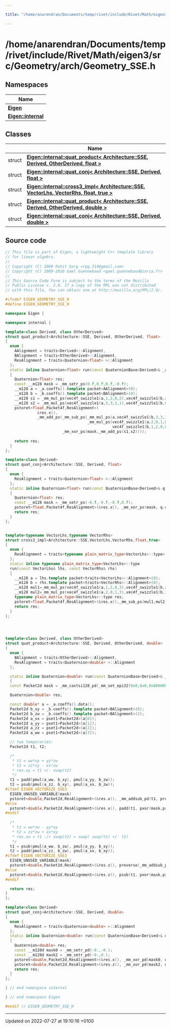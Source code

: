 ```yaml
---

title: "/home/anarendran/Documents/temp/rivet/include/Rivet/Math/eigen3/src/Geometry/arch/Geometry_SSE.h"

---
```


# /home/anarendran/Documents/temp/rivet/include/Rivet/Math/eigen3/src/Geometry/arch/Geometry_SSE.h



## Namespaces

| Name           |
| -------------- |
| **[Eigen](http://example.org/namespaces/namespaceeigen/)**  |
| **[Eigen::internal](http://example.org/namespaces/namespaceeigen_1_1internal/)**  |

## Classes

|                | Name           |
| -------------- | -------------- |
| struct | **[Eigen::internal::quat_product< Architecture::SSE, Derived, OtherDerived, float >](http://example.org/classes/structeigen_1_1internal_1_1quat__product_3_01architecture_1_1sse_00_01derived_00_01otherderived_00_01float_01_4/)**  |
| struct | **[Eigen::internal::quat_conj< Architecture::SSE, Derived, float >](http://example.org/classes/structeigen_1_1internal_1_1quat__conj_3_01architecture_1_1sse_00_01derived_00_01float_01_4/)**  |
| struct | **[Eigen::internal::cross3_impl< Architecture::SSE, VectorLhs, VectorRhs, float, true >](http://example.org/classes/structeigen_1_1internal_1_1cross3__impl_3_01architecture_1_1sse_00_01vectorlhs_00_01vectorrhs_00_01float_00_01true_01_4/)**  |
| struct | **[Eigen::internal::quat_product< Architecture::SSE, Derived, OtherDerived, double >](http://example.org/classes/structeigen_1_1internal_1_1quat__product_3_01architecture_1_1sse_00_01derived_00_01otherderived_00_01double_01_4/)**  |
| struct | **[Eigen::internal::quat_conj< Architecture::SSE, Derived, double >](http://example.org/classes/structeigen_1_1internal_1_1quat__conj_3_01architecture_1_1sse_00_01derived_00_01double_01_4/)**  |




## Source code

```cpp
// This file is part of Eigen, a lightweight C++ template library
// for linear algebra.
//
// Copyright (C) 2009 Rohit Garg <rpg.314@gmail.com>
// Copyright (C) 2009-2010 Gael Guennebaud <gael.guennebaud@inria.fr>
//
// This Source Code Form is subject to the terms of the Mozilla
// Public License v. 2.0. If a copy of the MPL was not distributed
// with this file, You can obtain one at http://mozilla.org/MPL/2.0/.

#ifndef EIGEN_GEOMETRY_SSE_H
#define EIGEN_GEOMETRY_SSE_H

namespace Eigen { 

namespace internal {

template<class Derived, class OtherDerived>
struct quat_product<Architecture::SSE, Derived, OtherDerived, float>
{
  enum {
    AAlignment = traits<Derived>::Alignment,
    BAlignment = traits<OtherDerived>::Alignment,
    ResAlignment = traits<Quaternion<float> >::Alignment
  };
  static inline Quaternion<float> run(const QuaternionBase<Derived>& _a, const QuaternionBase<OtherDerived>& _b)
  {
    Quaternion<float> res;
    const __m128 mask = _mm_setr_ps(0.f,0.f,0.f,-0.f);
    __m128 a = _a.coeffs().template packet<AAlignment>(0);
    __m128 b = _b.coeffs().template packet<BAlignment>(0);
    __m128 s1 = _mm_mul_ps(vec4f_swizzle1(a,1,2,0,2),vec4f_swizzle1(b,2,0,1,2));
    __m128 s2 = _mm_mul_ps(vec4f_swizzle1(a,3,3,3,1),vec4f_swizzle1(b,0,1,2,1));
    pstoret<float,Packet4f,ResAlignment>(
              &res.x(),
              _mm_add_ps(_mm_sub_ps(_mm_mul_ps(a,vec4f_swizzle1(b,3,3,3,3)),
                                    _mm_mul_ps(vec4f_swizzle1(a,2,0,1,0),
                                               vec4f_swizzle1(b,1,2,0,0))),
                         _mm_xor_ps(mask,_mm_add_ps(s1,s2))));
    
    return res;
  }
};

template<class Derived>
struct quat_conj<Architecture::SSE, Derived, float>
{
  enum {
    ResAlignment = traits<Quaternion<float> >::Alignment
  };
  static inline Quaternion<float> run(const QuaternionBase<Derived>& q)
  {
    Quaternion<float> res;
    const __m128 mask = _mm_setr_ps(-0.f,-0.f,-0.f,0.f);
    pstoret<float,Packet4f,ResAlignment>(&res.x(), _mm_xor_ps(mask, q.coeffs().template packet<traits<Derived>::Alignment>(0)));
    return res;
  }
};


template<typename VectorLhs,typename VectorRhs>
struct cross3_impl<Architecture::SSE,VectorLhs,VectorRhs,float,true>
{
  enum {
    ResAlignment = traits<typename plain_matrix_type<VectorLhs>::type>::Alignment
  };
  static inline typename plain_matrix_type<VectorLhs>::type
  run(const VectorLhs& lhs, const VectorRhs& rhs)
  {
    __m128 a = lhs.template packet<traits<VectorLhs>::Alignment>(0);
    __m128 b = rhs.template packet<traits<VectorRhs>::Alignment>(0);
    __m128 mul1=_mm_mul_ps(vec4f_swizzle1(a,1,2,0,3),vec4f_swizzle1(b,2,0,1,3));
    __m128 mul2=_mm_mul_ps(vec4f_swizzle1(a,2,0,1,3),vec4f_swizzle1(b,1,2,0,3));
    typename plain_matrix_type<VectorLhs>::type res;
    pstoret<float,Packet4f,ResAlignment>(&res.x(),_mm_sub_ps(mul1,mul2));
    return res;
  }
};




template<class Derived, class OtherDerived>
struct quat_product<Architecture::SSE, Derived, OtherDerived, double>
{
  enum {
    BAlignment = traits<OtherDerived>::Alignment,
    ResAlignment = traits<Quaternion<double> >::Alignment
  };

  static inline Quaternion<double> run(const QuaternionBase<Derived>& _a, const QuaternionBase<OtherDerived>& _b)
  {
  const Packet2d mask = _mm_castsi128_pd(_mm_set_epi32(0x0,0x0,0x80000000,0x0));

  Quaternion<double> res;

  const double* a = _a.coeffs().data();
  Packet2d b_xy = _b.coeffs().template packet<BAlignment>(0);
  Packet2d b_zw = _b.coeffs().template packet<BAlignment>(2);
  Packet2d a_xx = pset1<Packet2d>(a[0]);
  Packet2d a_yy = pset1<Packet2d>(a[1]);
  Packet2d a_zz = pset1<Packet2d>(a[2]);
  Packet2d a_ww = pset1<Packet2d>(a[3]);

  // two temporaries:
  Packet2d t1, t2;

  /*
   * t1 = ww*xy + yy*zw
   * t2 = zz*xy - xx*zw
   * res.xy = t1 +/- swap(t2)
   */
  t1 = padd(pmul(a_ww, b_xy), pmul(a_yy, b_zw));
  t2 = psub(pmul(a_zz, b_xy), pmul(a_xx, b_zw));
#ifdef EIGEN_VECTORIZE_SSE3
  EIGEN_UNUSED_VARIABLE(mask)
  pstoret<double,Packet2d,ResAlignment>(&res.x(), _mm_addsub_pd(t1, preverse(t2)));
#else
  pstoret<double,Packet2d,ResAlignment>(&res.x(), padd(t1, pxor(mask,preverse(t2))));
#endif
  
  /*
   * t1 = ww*zw - yy*xy
   * t2 = zz*zw + xx*xy
   * res.zw = t1 -/+ swap(t2) = swap( swap(t1) +/- t2)
   */
  t1 = psub(pmul(a_ww, b_zw), pmul(a_yy, b_xy));
  t2 = padd(pmul(a_zz, b_zw), pmul(a_xx, b_xy));
#ifdef EIGEN_VECTORIZE_SSE3
  EIGEN_UNUSED_VARIABLE(mask)
  pstoret<double,Packet2d,ResAlignment>(&res.z(), preverse(_mm_addsub_pd(preverse(t1), t2)));
#else
  pstoret<double,Packet2d,ResAlignment>(&res.z(), psub(t1, pxor(mask,preverse(t2))));
#endif

  return res;
}
};

template<class Derived>
struct quat_conj<Architecture::SSE, Derived, double>
{
  enum {
    ResAlignment = traits<Quaternion<double> >::Alignment
  };
  static inline Quaternion<double> run(const QuaternionBase<Derived>& q)
  {
    Quaternion<double> res;
    const __m128d mask0 = _mm_setr_pd(-0.,-0.);
    const __m128d mask2 = _mm_setr_pd(-0.,0.);
    pstoret<double,Packet2d,ResAlignment>(&res.x(), _mm_xor_pd(mask0, q.coeffs().template packet<traits<Derived>::Alignment>(0)));
    pstoret<double,Packet2d,ResAlignment>(&res.z(), _mm_xor_pd(mask2, q.coeffs().template packet<traits<Derived>::Alignment>(2)));
    return res;
  }
};

} // end namespace internal

} // end namespace Eigen

#endif // EIGEN_GEOMETRY_SSE_H
```


-------------------------------

Updated on 2022-07-27 at 19:10:16 +0100

